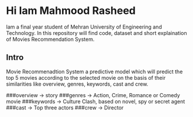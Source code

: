 # Hi Iam Mahmood Rasheed

Iam a final year student of Mehran University of Engineering and Technology.
In this repository will find code, dataset and short explaination of Movies Recommendation System.

## Intro
Movie Recommenadtion System a predictive model which will predict the top 5 movies according to the selected movie on the basis of their similarities like overview, genres, keywords, cast and crew.

###overview -> story
###genres -> Action, Crime, Romance or Comedy movie
###keywords -> Culture Clash, based on novel, spy or secret agent
###cast -> Top three actors
###crew -> Director
